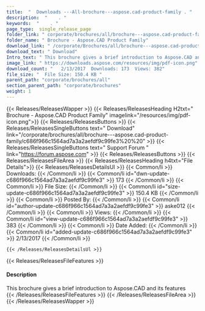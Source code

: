 ```yaml
---
title:  "  Downloads ---All-brochure---aspose.cad-product-family . " 
description:  "    . " 
keywords:  "    . " 
page_type:  single_release_page
folder_link: " corporate/brochures/all/brochure---aspose.cad-product-family/"
folder_name: " Brochure - Aspose.CAD Product Family"
download_link: " /corporate/Brochures/all/brochure---aspose.cad-product-family/c686f966c1564ad7a3a2aefdf9c99fe3"
download_text: " Download"
Intro_text: " This brochure gives a brief introduction to Aspose.CAD and its features"
image_link: " https://downloads.aspose.com/resources/img/pdf-icon.png"
download_count: "   2/13/2017  Downloads: 173  Views: 382"
file_size: "  File Size: 150.4 KB "
parent_path: "corporate/brochures/all"
section_parent_path: "corporate/brochures"
weight: 1 
---
```


{{< Releases/ReleasesWapper >}}
  {{< Releases/ReleasesHeading H2txt=" Brochure - Aspose.CAD Product Family" imagelink="/resources/img/pdf-icon.png">}}
  {{< Releases/ReleasesButtons >}}
    {{< Releases/ReleasesSingleButtons text=" Download" link="/corporate/brochures/all/brochure---aspose.cad-product-family/c686f966c1564ad7a3a2aefdf9c99fe3%20%20" >}}
    {{< Releases/ReleasesSingleButtons text=" Support Forum " link="https://forum.aspose.com" >}}
  {{< Releases/ReleasesButtons >}}
  {{< Releases/ReleasesFileArea >}}
    {{< Releases/ReleasesHeading h4txt="File Details">}}
    {{< Releases/ReleasesDetailsUl >}}
            {{< Common/li  >}} Downloads: {{< /Common/li >}} 
      {{< Common/li id="dwn-update-c686f966c1564ad7a3a2aefdf9c99fe3" >}} 173 {{< /Common/li >}} 
      {{< Common/li  >}} File Size: {{< /Common/li >}} 
      {{< Common/li id="size-update-c686f966c1564ad7a3a2aefdf9c99fe3" >}} 150.4 KB {{< /Common/li >}} 
      {{< Common/li  >}} Posted By: {{< /Common/li >}} 
      {{< Common/li id="author-update-c686f966c1564ad7a3a2aefdf9c99fe3" >}} aske012 {{< /Common/li >}} 
      {{< Common/li  >}} Views: {{< /Common/li >}} 
      {{< Common/li id="view-update-c686f966c1564ad7a3a2aefdf9c99fe3" >}} 383 {{< /Common/li >}} 
      {{< Common/li  >}} Date Added: {{< /Common/li >}} 
      {{< Common/li id="added-update-c686f966c1564ad7a3a2aefdf9c99fe3" >}} 2/13/2017 {{< /Common/li >}} 

    {{< /Releases/ReleasesDetailsUl >}}

  {{< Releases/ReleasesFileFeatures >}}
      <h4>Description</h4><div class="HTMLDescription">This brochure gives a brief introduction to Aspose.CAD and its features</div>
  {{< /Releases/ReleasesFileFeatures >}}
 {{< /Releases/ReleasesFileArea >}}
{{< /Releases/ReleasesWapper >}}



